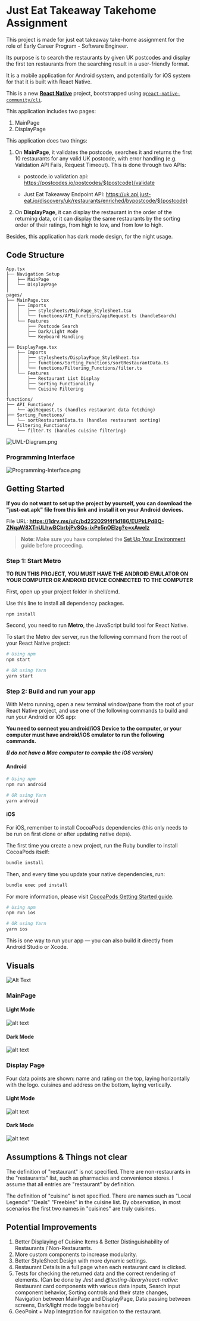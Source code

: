 # Just Eat Takeaway Takehome Assignment

This project is made for just eat takeaway take-home assignment for the role of Early Career Program - Software Engineer. 

Its purpose is to search the restaurants by given UK postcodes and display the first ten restaurants from the searching result in a user-friendly format.

It is a mobile application for Android system, and potentially for iOS system for that it is built with React Native.

This is a new [**React Native**](https://reactnative.dev) project, bootstrapped using [`@react-native-community/cli`](https://github.com/react-native-community/cli).

This application includes two pages:

1. MainPage
2. DisplayPage

This application does two things:

1. On **MainPage**, it validates the postcode, searches it and returns the first 10 restaurants for any valid UK postcode, with error handling (e.g. Validation API Fails, Request Timeout). This is done through two APIs: 

   - postcode.io validation api: https://postcodes.io/postcodes/${postcode}/validate
   
   - Just Eat Takeaway Endpoint API: 
   https://uk.api.just-eat.io/discovery/uk/restaurants/enriched/bypostcode/${postcode}

2. On **DisplayPage**, it can display the restaurant in the order of the returning data, or it can display the same restaurants by the sorting order of their ratings, from high to low, and from low to high.

Besides, this application has dark mode design, for the night usage.

## Code Structure

```
App.tsx
├── Navigation Setup
│   ├── MainPage
│   └── DisplayPage
│
pages/
├── MainPage.tsx
│   ├── Imports
│   │   ├── stylesheets/MainPage_StyleSheet.tsx
│   │   └── functions/API_Functions/apiRequest.ts (handleSearch)
│   └── Features
│       ├── Postcode Search
│       ├── Dark/Light Mode
│       └── Keyboard Handling
│
├── DisplayPage.tsx
│   ├── Imports
│   │   ├── stylesheets/DisplayPage_StyleSheet.tsx
│   │   ├── functions/Sorting_Functions/sortRestaurantData.ts
│   │   └── functions/Filtering_Functions/filter.ts
│   └── Features
│       ├── Restaurant List Display
│       ├── Sorting Functionality
│       └── Cuisine Filtering
│
functions/
├── API_Functions/
│   └── apiRequest.ts (handles restaurant data fetching)
├── Sorting_Functions/
│   └── sortRestaurantData.ts (handles restaurant sorting)
└── Filtering_Functions/
    └── filter.ts (handles cuisine filtering)
```

![UML-Diagram.png](https://i.postimg.cc/t4d8sPVH/UML-Diagram.png)

### Programming Interface
![Programming-Interface.png](https://i.postimg.cc/mrfM5zdh/Programming-Interface.png)

## Getting Started

**If you do not want to set up the project by yourself, you can download the "just-eat.apk" file from this link and install it on your Android devices.**

File URL: **https://1drv.ms/u/c/bd222029f4f1d186/EUPkLPd8Q-ZNqaW8XTnULhwBCbrbjPvSQs-ixPe5nOElzg?e=xAweIz**

> **Note**: Make sure you have completed the [Set Up Your Environment](https://reactnative.dev/docs/set-up-your-environment) guide before proceeding.

### Step 1: Start Metro

**TO RUN THIS PROJECT, YOU MUST HAVE THE ANDROID EMULATOR ON YOUR COMPUTER OR ANDROID DEVICE CONNECTED TO THE COMPUTER**

First, open up your project folder in shell/cmd. 

Use this line to install all dependency packages.

```
npm install
```

Second, you need to run **Metro**, the JavaScript build tool for React Native.

To start the Metro dev server, run the following command from the root of your React Native project:

```sh
# Using npm
npm start

# OR using Yarn
yarn start
```

### Step 2: Build and run your app

With Metro running, open a new terminal window/pane from the root of your React Native project, and use one of the following commands to build and run your Android or iOS app:

**You need to connect you android/iOS Device to the computer, or your computer must have android/iOS emulator to run the following commands.**
  
***(I do not have a Mac computer to compile the iOS version)***

#### Android

```sh
# Using npm
npm run android

# OR using Yarn
yarn android
```

#### iOS

For iOS, remember to install CocoaPods dependencies (this only needs to be run on first clone or after updating native deps).

The first time you create a new project, run the Ruby bundler to install CocoaPods itself:

```sh
bundle install
```

Then, and every time you update your native dependencies, run:

```sh
bundle exec pod install
```

For more information, please visit [CocoaPods Getting Started guide](https://guides.cocoapods.org/using/getting-started.html).

```sh
# Using npm
npm run ios

# OR using Yarn
yarn ios
```

This is one way to run your app — you can also build it directly from Android Studio or Xcode.

## Visuals

![Alt Text](https://media4.giphy.com/media/v1.Y2lkPTc5MGI3NjExZDMweTVhdzg1MzMzYjQ5MGYxaWpxeHgyaG0zOG1zZnFiYTJxYTA5dCZlcD12MV9pbnRlcm5hbF9naWZfYnlfaWQmY3Q9Zw/BCDnVJWGJzx31YjlLz/giphy.gif)

### MainPage

#### Light Mode
<img src="https://i.postimg.cc/02Xv0hky/Mainpage-Lightmode.png" alt="alt text" title="MainPage, LightMode">

#### Dark Mode
<img src="https://i.postimg.cc/Hx0H0xxq/Mainpage-Darkmode.png" alt="alt text" title="MainPage, DarkMode">

### Display Page

Four data points are shown: name and rating on the top, laying horizontally with the logo. cuisines and address on the bottom, laying vertically.

#### Light Mode
<img src="https://i.postimg.cc/XJrdXRYB/Display-Page-Lightmode.png" alt="alt text" title="DisplayPage, LightMode">

#### Dark Mode
<img src="https://i.postimg.cc/MTgRB9nP/Display-Page-Darkmode.png" alt="alt text" title="DisplayPage, DarkMode">

## Assumptions & Things not clear
The definition of "restaurant" is not specified. There are non-restaurants in the "restaurants" list, such as pharmacies and convenience stores. I assume that all entries are "restaurant" by definition.

The definition of "cuisine" is not specified. There are names such as "Local Legends" "Deals" "Freebies" in the cuisine list. By observation, in most scenarios the first two names in "cuisines" are truly cuisines.

## Potential Improvements

1. Better Displaying of Cuisine Items & Better Distinguishability of Restaurants / Non-Restaurants.
2. More custom components to increase modularity.
3. Better StyleSheet Design with more dynamic settings.
4. Restaurant Details in a full page when each restaurant card is clicked.
5. Tests for checking the returned data and the correct rendering of elements.
(Can be done by *Jest* and *@testing-library/react-native*: Restaurant card components with various data inputs, Search input component behavior, Sorting controls and their state changes, Navigation between MainPage and DisplayPage, Data passing between screens, Dark/light mode toggle behavior)
6. GeoPoint + Map Integration for navigation to the restaurant.